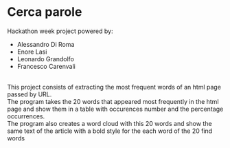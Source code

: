 # Cerca parole
Hackathon week project powered by:  
<ul>
  <li>Alessandro Di Roma</li>
  <li>Enore Lasi</li>
  <li>Leonardo Grandolfo</li>
  <li>Francesco Carenvali</li>
</ul><br/>
This project consists of extracting the most frequent words of an html page passed by URL.<br/>
The program takes the 20 words that appeared most frequently in the html page and show them in a table with occurences number and the percentage occurrences.<br/>
The program also creates a word cloud with this 20 words and show the same text of the article with a bold style for the each word of the 20 find words 
